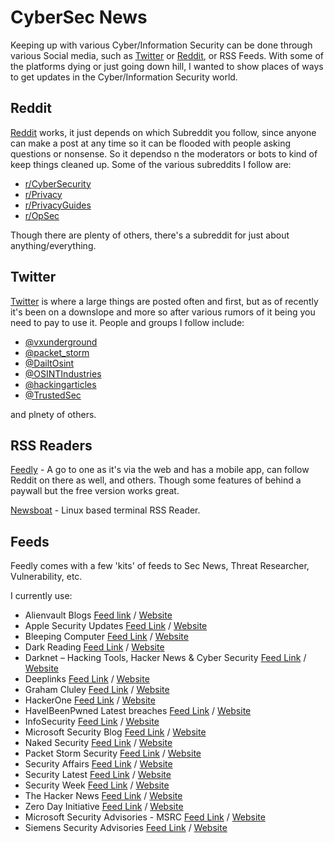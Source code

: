 # CyberSec News

Keeping up with various Cyber/Information Security can be done through various Social media, such as [Twitter](https://twitter.com) or [Reddit](https://reddit.com), or RSS Feeds. With some of the platforms dying or just going down hill, I wanted to show places of ways to get updates in the Cyber/Information Security world.

## Reddit

[Reddit](https://reddit.com) works, it just depends on which Subreddit you follow, since anyone can make a post at any time so it can be flooded with people asking questions or nonsense. So it dependso n the moderators or bots to kind of keep things cleaned up. Some of the various subreddits I follow are:

* [r/CyberSecurity](https://www.reddit.com/r/cybersecurity/)
* [r/Privacy](https://www.reddit.com/r/privacy/)
* [r/PrivacyGuides](https://www.reddit.com/r/PrivacyGuides/)
* [r/OpSec](https://www.reddit.com/r/opsec/)

Though there are plenty of others, there's a subreddit for just about anything/everything.

## Twitter

[Twitter](https://twitter.com) is where a large things are posted often and first, but as of recently it's been on a downslope and more so after various rumors of it being you need to pay to use it. People and groups I follow include:

* [@vxunderground](https://twitter.com/vxunderground)
* [@packet\_storm](https://twitter.com/packet\_storm)
* [@DailtOsint](https://twitter.com/DailyOsint)
* [@OSINTIndustries](https://twitter.com/OSINTindustries)
* [@hackingarticles](https://twitter.com/hackinarticles)
* [@TrustedSec](https://twitter.com/TrustedSec)

and plnety of others.

## RSS Readers

[Feedly](https://feedly.com) - A go to one as it's via the web and has a mobile app, can follow Reddit on there as well, and others. Though some features of behind a paywall but the free version works great.

[Newsboat](https://newsboat.org/) - Linux based terminal RSS Reader.

## Feeds

Feedly comes with a few 'kits' of feeds to Sec News, Threat Researcher, Vulnerability, etc.&#x20;

I currently use:

* Alienvault Blogs [Feed link](http://feeds.feedblitz.com/alienvault-blogs\&x=1) / [Website](https://cybersecurity.att.com/blogs)
* Apple Security Updates [Feed Link](https://advisories.feedly.com/apple/feed.json) / [Website](https://support.apple.com/en-us/HT201222)
* Bleeping Computer [Feed Link](http://www.bleepingcomputer.com/feed/) / [Website](https://www.bleepingcomputer.com/)
* Dark Reading [Feed Link](http://www.darkreading.com/rss/all.xml) / [Website](https://www.darkreading.com/)
* Darknet – Hacking Tools, Hacker News & Cyber Security [Feed Link](http://feeds.feedburner.com/darknethackers) / [Website](https://www.darknet.org.uk/)
* Deeplinks [Feed Link](http://www.eff.org/rss/updates.xml) / [Website](https://www.eff.org/rss/updates.xml)
* Graham Cluley [Feed Link](http://feeds.feedburner.com/GrahamCluleysBlog) / [Website](https://grahamcluley.com/)
* HackerOne [Feed Link](https://hackerone.com/news.rss) / [Website](https://www.hackerone.com/)
* HaveIBeenPwned Latest breaches [Feed Link](http://feeds.feedburner.com/HaveIBeenPwnedLatestBreaches) / [Website](https://haveibeenpwned.com/)
* InfoSecurity [Feed Link](http://www.infosecurity-magazine.com/rss/news/) / [Website](https://www.infosecurity-magazine.com/news/)
* Microsoft Security Blog [Feed Link](http://blogs.technet.com/mmpc/rss.xml) / [Website](https://www.microsoft.com/en-us/security/blog/)
* Naked Security [Feed Link](http://nakedsecurity.sophos.com/feed/) / [Website](https://nakedsecurity.sophos.com/)
* Packet Storm Security [Feed Link](http://packetstormsecurity.org/headlines.xml) / [Website](https://packetstormsecurity.com/)
* Security Affairs [Feed Link](http://securityaffairs.co/wordpress/feed) / [Website](https://securityaffairs.com/)
* Security Latest [Feed Link](https://www.wired.com/feed/category/security/latest/rss) / [Website](https://www.wired.com/)
* Security Week [Feed Link](http://feeds.feedburner.com/Securityweek) / [Website](https://www.securityweek.com/)
* The Hacker News [Feed Link](http://thehackernews.com/feeds/posts/default) / [Website](https://thehackernews.com/)
* Zero Day Initiative [Feed Link](https://www.zerodayinitiative.com/blog/?format=rss) / [Website](https://www.thezdi.com/blog/)
* Microsoft Security Advisories - MSRC [Feed Link](https://advisories.feedly.com/microsoft/feed.json) / [Website](https://msrc.microsoft.com/update-guide/)
* Siemens Security Advisories [Feed Link](https://advisories.feedly.com/siemens/all/feed.json) / [Website](https://new.siemens.com/global/en/products/services/cert.html#Subscriptions)
